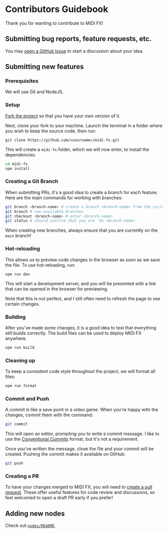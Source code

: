 # Contributors Guidebook

Thank you for wanting to contribute to MIDI FX!

## Submitting bug reports, feature requests, etc.

You may [open a GitHub Issue](https://github.com/danferns/midi-fx/issues) to start a discussion about your idea.

## Submitting new features

### Prerequisites

We will use Git and NodeJS.

### Setup

[Fork the project](https://github.com/danferns/midi-fx/fork) so that you have your own version of it.

Next, clone your fork to your machine. Launch the terminal in a folder where you wish to keep the source code, then run:

```shell
git clone https://github.com/<username>/midi-fx.git
```

This will create a `midi-fx` folder, which we will now enter, to install the dependencies:

```sh
cd midi-fx
npm install
```

### Creating a Git Branch

When submitting PRs, it's a good idea to create a branch for each feature. Here are the main commands for working with branches:

```sh
git branch <branch-name> # create a branch <branch-name> from the current point
git branch # see available branches
git checkout <branch-name> # enter <branch-name>
git status # should confirm that you are 'On <branch-name>'
```

When creating new branches, always ensure that you are currently on the `main` branch!

### Hot-reloading

This allows us to preview code changes in the browser as soon as we save the file. To use hot-reloading, run:

```
npm run dev
```

This will start a development server, and you will be presented with a link that can be opened in the browser for previewing.

Note that this is not perfect, and I still often need to refresh the page to see certain changes.

### Building

After you've made some changes, it is a good idea to test that everything still builds correctly. The build files can be used to deploy MIDI FX anywhere.

```sh
npm run build
```

### Cleaning up

To keep a consistent code style throughout the project, we will format all files:

```sh
npm run format
```

### Commit and Push

A commit is like a save point in a video game. When you're happy with the changes, commit them with the command:

```sh
git commit
```

This will open an editor, prompting you to write a commit message. I like to use the [Conventional Commits](https://www.conventionalcommits.org/en/v1.0.0) format, but it's not a requirement.

Once you've written the message, close the file and your commit will be created. Pushing the commit makes it available on GitHub:

```sh
git push
```

### Creating a PR

To have your changes merged to MIDI FX, you will need to [create a pull request](https://docs.github.com/en/pull-requests/collaborating-with-pull-requests/proposing-changes-to-your-work-with-pull-requests/creating-a-pull-request#creating-the-pull-request). These offer useful features for code review and discussions, so feel welcomed to open a draft PR early if you prefer!

## Adding new nodes

Check out [`nodes/README`](./src/svelte/nodes/README.md).
